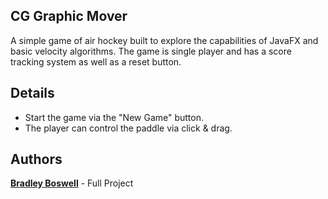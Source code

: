 ## CG Graphic Mover

A simple game of air hockey built to explore the capabilities of JavaFX and basic velocity algorithms. The game is single player and has a score tracking system as well as a reset button.

## Details

* Start the game via the "New Game" button.
* The player can control the paddle via click & drag.

## Authors 

**[Bradley Boswell](https://www.github.com/bradleyboswell)** - Full Project 
